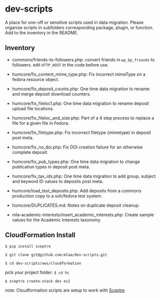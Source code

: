 # dev-scripts

A place for one-off or sensitive scripts used in data migration. Please organize scripts in subfolders corresponding package, plugin, or function. Add to the inventory in the README.

## Inventory

 - commons/friends-to-followers.php: convert friends in `wp_bp_friends` to followers. edit `HTTP_HOST` in the code before use.

 - humcore/fix_content_mime_type.php: Fix incorrect mimeType on a fedora resource object.
 - humcore/fix_deposit_counts.php: One time data migration to rename and merge deposit download counters.
 - humcore/fix_fileloc1.php: One time data migration to rename deposit upload file locations.
 - humcore/fix_fileloc_and_size.php: Part of a 4 step process to replace a file for a given file in Fedora.
 - humcore/fix_filetype.php: Fix incorrect filetype (mimetype) in deposit post meta.
 - humcore/fix_no_doi.php: Fix DOI creation failure for an otherwise complete deposit.
 - humcore/fix_pub_types.php: One time data migration to change publication types in deposit post meta.
 - humcore/fix_tax_ids.php: One time data migration to add group, subject and keyword ID values to deposits post meta.
 - humcore/load_test_deposits.php: Add deposits from a commons production copy to a solr/fedora test system.

 - humcore/DUPLICATES.md: Notes on duplicate deposit cleanup.

 - mla-academic-interests/insert_academic_interests.php: Create sample values for the Academic Interests taxonomy.
 
## CloudFormation Install

`$ pip install sceptre`

`$ git clone git@github.com:mlaa/dev-scripts.git`

`$ cd dev-scripts/aws/cloudformation`

pick your project folder: 
`$ cd hc`

`$ sceptre create-stack dev ec2`


*note:* Cloudformation scripts are setup to work with [Sceptre](https://sceptre.cloudreach.com/latest/docs/get_started.html)
